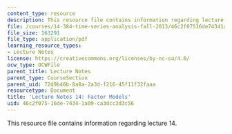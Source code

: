 ```yaml
---
content_type: resource
description: This resource file contains information regarding lecture 14.
file: /courses/14-384-time-series-analysis-fall-2013/46c2f07516de74341a09ca3dcc3d3c56_MIT14_384F13_lec14.pdf
file_size: 163291
file_type: application/pdf
learning_resource_types:
- Lecture Notes
license: https://creativecommons.org/licenses/by-nc-sa/4.0/
ocw_type: OCWFile
parent_title: Lecture Notes
parent_type: CourseSection
parent_uid: 72d9b46b-8a8a-2a3d-f216-45f11f32faaa
resourcetype: Document
title: 'Lecture Notes 14: Factor Models'
uid: 46c2f075-16de-7434-1a09-ca3dcc3d3c56
---
```

This resource file contains information regarding lecture 14.